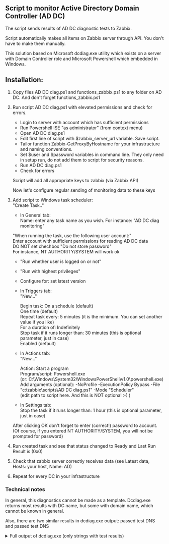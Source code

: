## Script to monitor Active Directory Domain Controller (AD DC)

The script sends results of AD DC diagnostic tests to Zabbix.

Script automatically makes all items on Zabbix server through API. You don't have to make them manually.

This solution based on Microsoft dcdiag.exe utility which exists on a server with Domain Controller role and Microsoft Powershell which embedded in Windows.


## Installation:

1. Copy files AD DC diag.ps1 and functions_zabbix.ps1 to any folder on AD DC. And don't forget functions_zabbix.ps1

2. Run script AD DC diag.ps1 with elevated permissions and check for errors.<br>
    - Login to server with account which has sufficient permissions
    - Run Powershell ISE "as administrator" (from context menu)
    - Open AD DC diag.ps1
    - Edit first line of script with $zabbix_server_url variable. Save script.
    - Tailor function Zabbix-GetProxyByHostname for your infrastructure and naming conventions.
    - Set $user and $password variables in command line. They only need in setup run, do not add them to script for security reasons. 
    - Run AD DC diag.ps1
    - Check for errors

    Script will add all appropriate keys to zabbix (via Zabbix API)
    
    Now let's configure regular sending of monitoring data to these keys

3. Add script to Windows task scheduler:<br>
    "Create Task.."

    - In General tab:<br>
	Name: enter any task name as you wish. For instance: "AD DC diag monitoring"

	"When running the task, use the following user account:"<br>
	Enter account with sufficient permissions for reading AD DC data<br>
	DO NOT set chechbox "Do not store password"<br>
	For instance, NT AUTHORITY/SYSTEM will work ok
	
	- "Run whether user is logged on or not"

	- "Run with highest privileges"

	- Configure for: set latest version


    - In Triggers tab:<br>
        "New..."
	
        Begin task: On a schedule (default)<br>
        One time (default)<br>
        Repeat task every: 5 minutes (it is the minimum. You can set another value if you like)<br>
        For a duration of: Indefinitely<br>
        Stop task if it runs longer than: 30 minutes (this is optional parameter, just in case)<br>
        Enabled (default)

    - In Actions tab:<br>
        "New..."

        Action: Start a program<br>
        Program/script: Powershell.exe<br>
        (or: C:\Windows\System32\WindowsPowerShell\v1.0\powershell.exe)<br>
        Add arguments (optional): -NoProfile -ExecutionPolicy Bypass -File "c:\zabbix\scripts\AD DC diag.ps1" -Mode "Scheduler"<br>
        (edit path to script here. And this is NOT optional :-) )<br>

    - In Settings tab:<br>
	Stop the task if it runs longer than: 1 hour (this is optional parameter, just in case)

    After clicking OK don't forget to enter (correct!) password to account. (Of course, if you entered NT AUTHORITY/SYSTEM, you will not be prompted for password)

4. Run created task and see that status changed to Ready and Last Run Result is (0x0)

5. Check that zabbix server correctly receives data (see Latest data, Hosts: your host, Name: AD)

6. Repeat for every DC in your infrastructure

### Technical notes

In general, this diagnostics cannot be made as a template. Dcdiag.exe returns most results with DC name, but some with domain name, which cannot be known in general.

Also, there are two similar results in dcdiag.exe output:
<DC> passed test DNS
and
<DOMAIN> passed test DNS

<details>
    <summary>
        Full output of dcdiag.exe (only strings with test results)
    </summary>
	<pre>
         ......................... <DC> passed test Connectivity
         ......................... <DC> passed test Advertising
         ......................... <DC> passed test CheckSecurityError
         ......................... <DC> passed test CutoffServers
         ......................... <DC> passed test FrsEvent
         ......................... <DC> passed test DFSREvent
         ......................... <DC> passed test SysVolCheck
         ......................... <DC> passed test FrsSysVol
         ......................... <DC> passed test KccEvent
         ......................... <DC> passed test KnowsOfRoleHolders
         ......................... <DC> passed test MachineAccount
         ......................... <DC> passed test NCSecDesc
         ......................... <DC> passed test NetLogons
         ......................... <DC> passed test ObjectsReplicated
         ......................... <DC> passed test Replications
         ......................... <DC> passed test RidManager
         ......................... <DC> passed test Services
         ......................... <DC> passed test SystemLog
         ......................... <DC> passed test Topology
         ......................... <DC> passed test VerifyReferences
         ......................... <DC> passed test VerifyReplicas
         ......................... <DC> passed test DNS
         ......................... ForestDnsZones passed test CheckSDRefDom
         ......................... DomainDnsZones passed test CheckSDRefDom
         ......................... Schema passed test CheckSDRefDom
         ......................... Schema passed test CrossRefValidation
         ......................... Configuration passed test CheckSDRefDom
         ......................... Configuration passed test CrossRefValidation
         ......................... <DOMAIN> passed test CheckSDRefDom
         ......................... <DOMAIN> passed test CrossRefValidation
         ......................... <DOMAIN> passed test DNS
         ......................... <DOMAIN> passed test LocatorCheck
         ......................... <DOMAIN> passed test FsmoCheck
         ......................... <DOMAIN> passed test Intersite
	 </pre>
</details>

